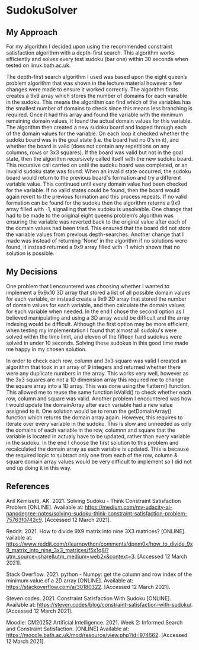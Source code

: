 # SudokuSolver
## My Approach
For my algorithm I decided upon using the recommended constraint satisfaction algorithm with a depth-first search. This algorithm works efficiently and solves every test sudoku (bar one) within 30 seconds when tested on linux.bath.ac.uk. 

The depth-first search algorithm I used was based upon the eight queen’s problem algorithm that was shown in the lecture material however a few changes were made to ensure it worked correctly. The algorithm firsts creates a 9x9 array which stores the number of domains for each variable in the sudoku. This means the algorithm can find which of the variables has the smallest number of domains to check since this means less branching is required. Once it had this array and found the variable with the minimum remaining domain values, it found the actual domain values for this variable. The algorithm then created a new sudoku board and looped through each of the domain values for the variable. On each loop it checked whether the sudoku board was in the goal state (i.e. the board had no 0's in it), and whether the board is valid (does not contain any repetitions on any columns, rows or 3x3 squares). If the board was valid but not in the goal state, then the algorithm recursively called itself with the new sudoku board. This recursive call carried on until the sudoku board was completed, or an invalid sudoku state was found. When an invalid state occurred, the sudoku board would return to the previous board's formation and try a different variable value. This continued until every domain value had been checked for the variable. If no valid states could be found, then the board would again revert to the previous formation and this process repeats. If no valid formation can be found for the sudoku then the algorithm returns a 9x9 array filled with -1, signalling that the sudoku is unsolvable.
One change that had to be made to the original eight queens problem’s algorithm was ensuring the variable was reverted back to the original value after each of the domain values had been tried. This ensured that the board did not store the variable values from previous depth-searches. Another change that I made was instead of returning 'None' in the algorithm if no solutions were found, it instead returned a 9x9 array filled with -1 which shows that no solution is possible.

## My Decisions
One problem that I encountered was choosing whether I wanted to implement a 9x9x10 3D array that stored a list of all possible domain values for each variable, or instead create a 9x9 2D array that stored the number of domain values for each variable, and then calculate the domain values for each variable when needed. In the end I chose the second option as I believed manipulating and using a 3D array would be difficult and the array indexing would be difficult. Although the first option may be more efficient, when testing my implementation I found that almost all sudoku's were solved within the time limit, and eleven of the fifteen hard sudokus were solved in under 10 seconds. Solving these sudokus in this good time made me happy in my chosen solution.

In order to check each row, column and 3x3 square was valid I created an algorithm that took in an array of 9 integers and returned whether there were any duplicate numbers in the array. This works very well, however as the 3x3 squares are not a 1D dimension array this required me to change the square array into a 1D array. This was done using the flattern() function. This allowed me to reuse the same function isValid() to check whether each row, column and square was valid.
Another problem I encountered was how I would update the domainArray after each variable had a new value assigned to it. One solution would be to rerun the getDomainArray() function which returns the domain array again. However, this requires to iterate over every variable in the sudoku. This is slow and unneeded as only the domains of each variable in the row, columnn and square that the variable is located in actualy have to be updated, rather than every variable in the sudoku. In the end I choose the first solution to this problem and recalculated the domain array as each variable is updated. This is because the required logic to subtract only one from each of the row, column & square domain array values would be very difficult to implement so I did not end up doing it in this way. 

## References
Anil Kemisetti, AK. 2021. Solving Sudoku - Think Constraint Satisfaction Problem [ONLINE]. Available at: https://medium.com/my-udacity-ai-nanodegree-notes/solving-sudoku-think-constraint-satisfaction-problem-75763f0742c9. [Accessed 12 March 2021].

Reddit. 2021. How to divide 9X9 matrix into nine 3X3 matrices? [ONLINE]. vailable at: https://www.reddit.com/r/learnpython/comments/dpnm0x/how_to_divide_9x9_matrix_into_nine_3x3_matrices/f5x1q8l?utm_source=share&utm_medium=web2x&context=3. [Accessed 12 March 2021].

Stack Overflow. 2021. python - Numpy: get the column and row index of the minimum value of a 2D array [ONLINE]. Available at: https://stackoverflow.com/a/30180322. [Accessed 12 March 2021].

Steven.codes. 2021. Constraint Satisfaction With Sudoku [ONLINE]. Available at: https://steven.codes/blog/constraint-satisfaction-with-sudoku/. [Accessed 12 March 2021].

Moodle: CM20252 Artificial Intelligence. 2021. Week 2: Informed Search and Constraint Satisfaction. [ONLINE] Available at: https://moodle.bath.ac.uk/mod/resource/view.php?id=974662. [Accessed 12 March 2021].
